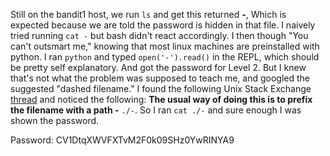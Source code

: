 Still on the bandit1 host, we run `ls` and get this returned **-**,
Which is expected because we are told the password is hidden in that file.
I naively tried running `cat -` but bash didn't react accordingly.
I then though "You can't outsmart me," knowing that most linux machines are preinstalled with python.
I ran `python` and typed `open('-').read()` in the REPL, which should be pretty self explanatory.
And got the password for Level 2. But I knew that's not what the problem was supposed to teach me, and
googled the suggested "dashed filename." I found the following Unix Stack Exchange [thread](http://unix.stackexchange.com/questions/16357/usage-of-dash-in-place-of-a-filename) 
and noticed the following: **The usual way of doing this is to prefix the filename with a path -** `./-`.
So I ran `cat ./-` and sure enough I was shown the password.


Password: CV1DtqXWVFXTvM2F0k09SHz0YwRINYA9
